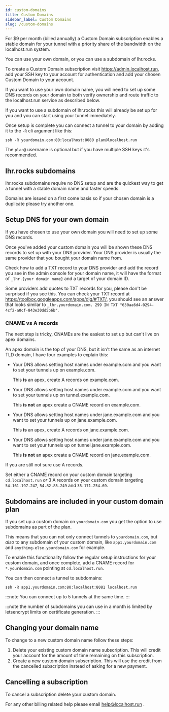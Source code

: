 ```yaml
---
id: custom-domains
title: Custom Domains
sidebar_label: Custom Domains
slug: /custom-domains
---
```


For $9 per month (billed annually) a Custom Domain subscription enables a stable domain for your tunnel with a priority share of the bandwidth on the localhost.run system.

You can use your own domain, or you can use a subdomain of lhr.rocks.

To create a Custom Domain subscription visit https://admin.localhost.run, add your SSH key to your account for authentication and add your chosen Custom Domain to your account.

If you want to use your own domain name, you will need to set up some DNS records on your domain to both verify ownership and route traffic to the localhost.run service as described below.

If you want to use a subdomain of lhr.rocks this will already be set up for you and you can start using your tunnel immediately.

Once setup is complete you can connect a tunnel to your domain by adding it to the `-R` cli argument like this:
```
ssh -R yourdomain.com:80:localhost:8080 plan@localhost.run
```

The `plan@` username is optional but if you have multiple SSH keys it's recommended.

## lhr.rocks subdomains

lhr.rocks subdomains require no DNS setup and are the quickest way to get a tunnel with a stable domain name and faster speeds.

Domains are issued on a first come basis so if your chosen domain is a duplicate please try another one.

## Setup DNS for your own domain

If you have chosen to use your own domain you will need to set up some DNS records.

Once you've added your custom domain you will be shown these DNS records to set up with your DNS provider. Your DNS provider is usually the same provider that you bought your domain name from.

Check how to add a TXT record to your DNS provider and add the record you see in the admin console for your domain name, it will have the format of `_lhr.{your domain name}` and a target of your domain ID.

Some providers add quotes to TXT records for you, please don't be surprised if you see this. You can check your TXT record at https://toolbox.googleapps.com/apps/dig/#TXT/, you should see an answer that looks similar to `_lhr.yourdomain.com. 299 IN TXT "630aa6d4-0294-4cf2-a0cf-843e30dd5b6b"`.

### CNAME vs A records

The next step is tricky, CNAMEs are the easiest to set up but can't live on apex domains.

An apex domain is the top of your DNS, but it isn't the same as an internet TLD domain, I have four examples to explain this:
* Your DNS allows setting host names under example.com and you want to set your tunnels up on example.com.
  
  This **is** an apex, create A records on example.com.

* Your DNS allows setting host names under example.com and you want to set your tunnels up on tunnel.example.com.

  This **is not** an apex create a CNAME record on example.com.

* Your DNS allows setting host names under jane.example.com and you want to set your tunnels up on jane.example.com.

  This **is** an apex, create A records on jane.example.com.

* Your DNS allows setting host names under jane.example.com and you want to set your tunnels up on tunnel.jane.example.com.

  This **is not** an apex create a CNAME record on jane.example.com.

If you are still not sure use A records.

Set either a CNAME record on your custom domain targeting `cd.localhost.run` *or* 3 A records on your custom domain targeting `54.161.197.247`, `54.82.85.249` and `35.171.254.69`.

## Subdomains are included in your custom domain plan

If you set up a custom domain on `yourdomain.com` you get the option to use subdomains as part of the plan.

This means that you can not only connect tunnels to `yourdomain.com`, but *also* to any subdomain of your custom domain, like `app1.yourdomain.com` and `anything-else.yourdomain.com` for example.

To enable this functionality follow the regular setup instructions for your custom domain, and once complete, add a CNAME record for `*.yourdomain.com` pointing at `cd.localhost.run`.

You can then connect a tunnel to subdomains:
```
ssh -R app1.yourdomain.com:80:localhost:8081 localhost.run
```

:::note
You can connect up to 5 tunnels at the same time.
:::

:::note
the number of subdomains you can use in a month is limited by letsencrypt limits on certificate generation.
:::

## Changing your domain name

To change to a new custom domain name follow these steps:

1. Delete your existing custom domain name subscription. This will credit your account for the amount of time remaining on this subscription.
1. Create a new custom domain subscription. This will use the credit from the cancelled subscription instead of asking for a new payment.

## Cancelling a subscription

To cancel a subscription delete your custom domain.

For any other billing related help please email help@localhost.run .
